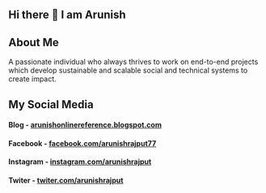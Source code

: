 ## Hi there 👋 I am Arunish

## About Me
A passionate individual who always thrives to work on end-to-end projects which develop sustainable and scalable social and technical systems to create impact.

## My Social Media
#### Blog - [arunishonlinereference.blogspot.com]('arunishonlinereference.blogspot.com')
#### Facebook - [facebook.com/arunishrajput77]('facebook.com/arunishrajput77')
#### Instagram - [instagram.com/arunishrajput]('instagram.com/arunishrajput')
#### Twiter - [twiter.com/arunishrajput]('twiter.com/arunishrajput')
